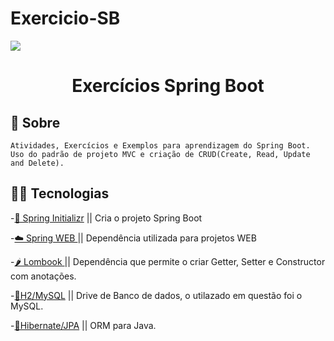 # Exercicio-SB
<img src="https://ik.imagekit.io/lv0mjhrimui/qrdw0iy2qrufcd2c2rfk_Z14M394ys.webp" /> 
<h1 align="center">Exercícios Spring Boot


## 🚀 Sobre

    Atividades, Exercícios e Exemplos para aprendizagem do Spring Boot. Uso do padrão de projeto MVC e criação de CRUD(Create, Read, Update and Delete).

## 👨‍💻 Tecnologias
-[🍃 Spring Initializr](https://www.google.com/url?sa=t&rct=j&q=&esrc=s&source=web&cd=&cad=rja&uact=8&ved=2ahUKEwjX_N_-l7XxAhXarpUCHWE_BMYQFjAAegQIBRAD&url=https%3A%2F%2Fstart.spring.io%2F&usg=AOvVaw1qnQFvOjQ3flZnd8H5Wb_M) || Cria o projeto Spring Boot

-[☁️ Spring WEB ](https://www.google.com/url?sa=t&rct=j&q=&esrc=s&source=web&cd=&cad=rja&uact=8&ved=2ahUKEwjz2PzwmLXxAhUyrpUCHfHUBvAQFnoECBsQAA&url=http%3A%2F%2Fwww.dpi.inpe.br%2Fspring%2Fportugues%2Fspring_web%2Fspring_web.html&usg=AOvVaw20MrY8cKf4AIgG7O40HZDK) || Dependência utilizada para projetos WEB

-[🌶️ Lombook ](https://www.google.com/url?sa=t&rct=j&q=&esrc=s&source=web&cd=&cad=rja&uact=8&ved=2ahUKEwjg55OvmbXxAhW7qZUCHQ4rBJkQFjAAegQIBxAD&url=https%3A%2F%2Fprojectlombok.org%2F&usg=AOvVaw2I1yZsNyZNywgaVKV4kHG0) || Dependência que permite o criar Getter, Setter e Constructor com anotações.

-[🐬H2/MySQL](https://gasparbarancelli.com/post/banco-de-dados-h2-com-spring-boot) || Drive de Banco de dados, o utilazado em questão foi o MySQL.

-[🎲Hibernate/JPA]() || ORM para Java.




